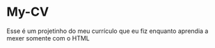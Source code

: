 # My-CV
Esse é um projetinho do meu currículo que eu fiz enquanto aprendia a mexer somente com o HTML
